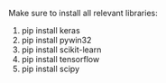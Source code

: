 Make sure to install all relevant libraries:
1. pip install keras
2. pip install pywin32
3. pip install scikit-learn
4. pip install tensorflow
5. pip install scipy